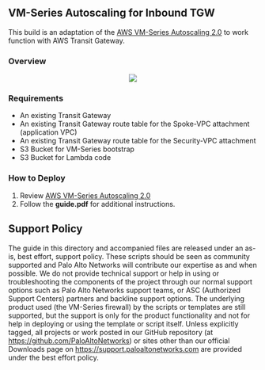 ## VM-Series Autoscaling for Inbound TGW
This build is an adaptation of the [AWS VM-Series Autoscaling 2.0](https://docs.paloaltonetworks.com/vm-series/8-1/vm-series-deployment/set-up-the-vm-series-firewall-on-aws/auto-scale-vm-series-firewalls-with-the-amazon-elb/autoscale-template-version2_0.html) to work function with AWS Transit Gateway.

### Overview
<p align="center">
<img src="https://raw.githubusercontent.com/wwce/aws-cft/master/tgw_inbound_asg/diagram.png">
</p>

### Requirements
* An existing Transit Gateway
* An existing Transit Gateway route table for the Spoke-VPC attachment (application VPC)
* An existing Transit Gateway route table for the Security-VPC attachment
* S3 Bucket for VM-Series bootstrap
* S3 Bucket for Lambda code


### How to Deploy
1.  Review [AWS VM-Series Autoscaling 2.0](https://docs.paloaltonetworks.com/vm-series/8-1/vm-series-deployment/set-up-the-vm-series-firewall-on-aws/auto-scale-vm-series-firewalls-with-the-amazon-elb/autoscale-template-version2_0.html)
2.  Follow the **guide.pdf** for additional instructions.  


## Support Policy
The guide in this directory and accompanied files are released under an as-is, best effort, support policy. These scripts should be seen as community supported and Palo Alto Networks will contribute our expertise as and when possible. We do not provide technical support or help in using or troubleshooting the components of the project through our normal support options such as Palo Alto Networks support teams, or ASC (Authorized Support Centers) partners and backline support options. The underlying product used (the VM-Series firewall) by the scripts or templates are still supported, but the support is only for the product functionality and not for help in deploying or using the template or script itself.
Unless explicitly tagged, all projects or work posted in our GitHub repository (at https://github.com/PaloAltoNetworks) or sites other than our official Downloads page on https://support.paloaltonetworks.com are provided under the best effort policy.
